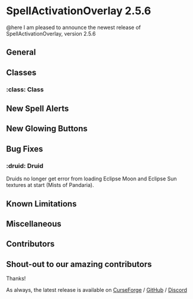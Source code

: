 # SpellActivationOverlay 2.5.6
@here I am pleased to announce the newest release of SpellActivationOverlay, version 2.5.6
## General
## Classes
### :class:  Class
New Spell Alerts
- 
New Glowing Buttons
- 
## Bug Fixes
### :druid:  Druid
Druids no longer get error from loading Eclipse Moon and Eclipse Sun textures at start (Mists of Pandaria).
## Known Limitations
## Miscellaneous
## Contributors
Shout-out to our amazing contributors
- 
Thanks!

As always, the latest release is available on [CurseForge](https://www.curseforge.com/wow/addons/spellactivationoverlay) / [GitHub](https://github.com/ennvina/spellactivationoverlay/releases/latest) / [Discord](https://discord.com/channels/1013194771969355858/1379111832207228938)